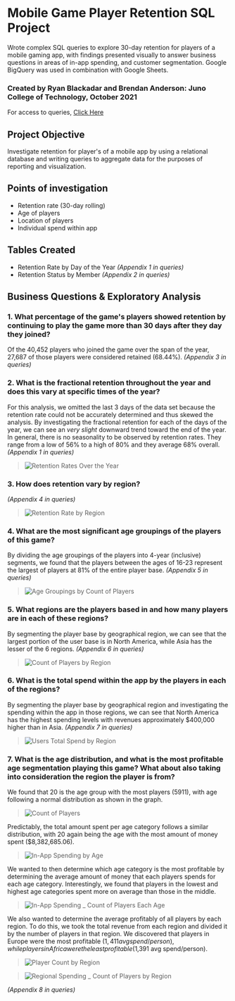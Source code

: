# Mobile Game Player Retention SQL Project 
Wrote complex SQL queries to explore 30-day retention for players of a mobile gaming app, with findings presented visually to answer business questions in areas of in-app spending, and customer segmentation. Google BigQuery was used in combination with Google Sheets.


### Created by Ryan Blackadar and Brendan Anderson: Juno College of Technology, October 2021

For access to queries, [Click Here](https://github.com/ryblack0000/Mobile-Gaming-App-Retention-Project/blob/main/SQL_queries.md)

## Project Objective
Investigate retention for player's of a mobile app by using a relational database and writing queries to aggregate data for the purposes of reporting and visualization.

## Points of investigation
* Retention rate (30-day rolling)
* Age of players
* Location of players
* Individual spend within app

## Tables Created
* Retention Rate by Day of the Year *(Appendix 1 in queries)*
* Retention Status by Member *(Appendix 2 in queries)*

## Business Questions & Exploratory Analysis
### 1. What percentage of the game's players showed retention by continuing to play the game more than 30 days after they day they joined?
Of the 40,452 players who joined the game over the span of the year, 27,687 of those players were considered retained (68.44%). *(Appendix 3 in queries)*

### 2. What is the fractional retention throughout the year and does this vary at specific times of the year?
For this analysis, we omitted the last 3 days of the data set because the retention rate could not be accurately determined and thus skewed the analysis. By investigating the fractional retention for each of the days of the year, we can see an *very slight* downward trend toward the end of the year. In general, there is no seasonality to be observed by retention rates. They range from a low of 56% to a high of 80% and they average 68% overall. *(Appendix 1 in queries)*
>![Retention Rates Over the Year](https://user-images.githubusercontent.com/90063554/139563305-e1b9a5bd-0e7e-4c7a-8129-4005d51535e9.png)

### 3. How does retention vary by region?
*(Appendix 4 in queries)*
>![Retention Rate by Region](https://user-images.githubusercontent.com/90063554/139563596-98834d6e-a810-4447-a7aa-9d03ca4113a6.png)

### 4. What are the most significant age groupings of the players of this game?
By dividing the age groupings of the players into 4-year (inclusive) segments, we found that the players between the ages of 16-23 represent the largest of players at 81% of the entire player base. *(Appendix 5 in queries)*
>![Age Groupings by Count of Players](https://user-images.githubusercontent.com/90063554/139592147-a8dc70f4-4366-4bc3-8295-e25392f4ff6e.png)

### 5. What regions are the players based in and how many players are in each of these regions?
By segmenting the player base by geographical region, we can see that the largest portion of the user base is in North America, while Asia has the lesser of the 6 regions. *(Appendix 6 in queries)*
>![Count of Players by Region](https://user-images.githubusercontent.com/90063554/139592466-052e169c-ba04-4ec0-8f99-013336cd500d.png)

### 6. What is the total spend within the app by the players in each of the regions?
By segmenting the player base by geographical region and investigating the spending within the app in those regions, we can see that North America has the highest spending levels with revenues approximately $400,000 higher than in Asia. *(Appendix 7 in queries)*
>![Users Total Spend by Region](https://user-images.githubusercontent.com/90063554/139592734-ec5a2ba4-e798-4a3f-a992-d228fc532872.png)
 
### 7. What is the age distribution, and what is the most profitable age segmentation playing this game? What about also taking into consideration the region the player is from?
We found that 20 is the age group with the most players (5911), with age following a normal distribution as shown in the graph.
>![Count of Players](https://user-images.githubusercontent.com/90063554/139684940-55a836b2-b558-4f70-9045-af05bbf804a1.png)

Predictably, the total amount spent per age category follows a similar distribution, with 20 again being the age with the most amount of money spent ($8,382,685.06).
>![In-App Spending by Age](https://user-images.githubusercontent.com/90063554/139685078-d92545f1-fa7c-4b55-bbe3-a11710e44a28.png)

We wanted to then determine which age category is the most profitable by determining the average amount of money that each players spends for each age category. Interestingly, we found that players in the lowest and highest age categories spent more on average than those in the middle.
>![In-App Spending _ Count of Players Each Age](https://user-images.githubusercontent.com/90063554/139684495-f917e888-36bf-436b-a631-4bf47191e295.png)

We also wanted to determine the average profitably of all players by each region. To do this, we took the total revenue from each region and divided it by the number of players in that region. We discovered that players in Europe were the most profitable ($1,411 avg spend/person), while players in Africa were the least profitable ($1,391 avg spend/person).

>![Player Count by Region](https://user-images.githubusercontent.com/90063554/139684540-45d69243-3b52-4525-81e0-096144d7e763.png)

>![Regional Spending _ Count of Players by Region](https://user-images.githubusercontent.com/90063554/139684584-a6e61808-1864-4795-8ef0-3281f520720b.png)

*(Appendix 8 in queries)*
